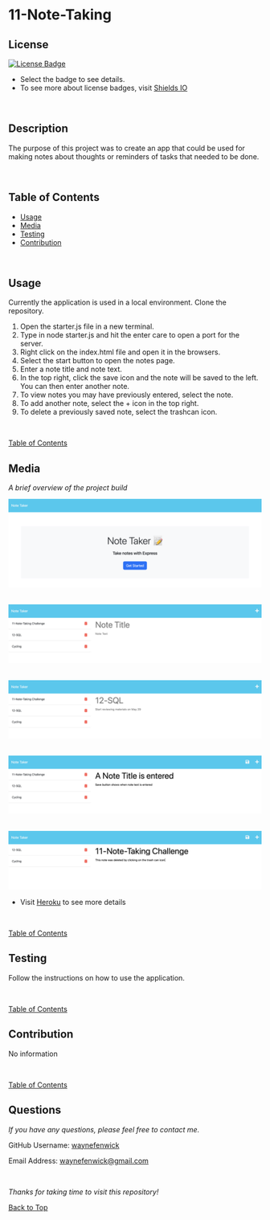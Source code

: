 

# 11-Note-Taking

## License
[![License Badge](https://img.shields.io/badge/license-mit-green?style=plastic)](https://choosealicense.com/licenses/mit/)&nbsp;

* Select the badge to see details.
* To see more about license badges, visit [Shields IO](https://shields.io/category/license)

&nbsp;

## Description
The purpose of this project was to create an app that could be used for making notes about thoughts or reminders of tasks that needed to be done.

&nbsp;

## Table of Contents

 * [Usage](#usage)
 * [Media](#media)
 * [Testing](#testing)
 * [Contribution](#contribution)
 
 &nbsp;


## Usage

Currently the application is used in a local environment. Clone the repository.
1. Open the starter.js file in a new terminal.
2. Type in node starter.js and hit the enter care to open a port for the server.
3. Right click on the index.html file and open it in the browsers.
4. Select the start button to open the notes page.
5. Enter a note title and note text.
6. In the top right, click the save icon and the note will be saved to the left. You can then enter another note.
7. To view notes you may have previously entered, select the note.
8. To add another note, select the + icon in the top right.
9. To delete a previously saved note, select the trashcan icon.

&nbsp;

[Table of Contents](#table-of-contents)



## Media
_A brief overview of the project build_
&nbsp;

![Media](./media/Homepage.png)&nbsp;

![Media](./media/EnteredNotes.png)&nbsp;

![Media](./media/ViewingNotes.png)&nbsp;

![Media](./media/SaveBtn.png)&nbsp;

![Media](./media/DeletingNotes.png)


* Visit [Heroku](https://git.heroku.com/challenge-11-note-taking.git) to see more details

&nbsp;

[Table of Contents](#table-of-contents)



## Testing

Follow the instructions on how to use the application.

&nbsp;

[Table of Contents](#table-of-contents)



## Contribution

No information


&nbsp;

[Table of Contents](#table-of-contents)



## Questions

_If you have any questions, please feel free to contact me._

GitHub Username: [waynefenwick](https://github.com/waynefenwick)

Email Address: <a href="mailto:waynefenwick@gmail.com">waynefenwick@gmail.com</a>

&nbsp;

_Thanks for taking time to visit this repository!_

[Back to Top](#)

